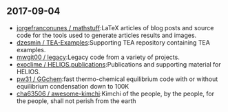 ## 2017-09-04

* [jorgefranconunes / mathstuff](https://github.com/jorgefranconunes/mathstuff):LaTeX articles of blog posts and source code for the tools used to generate articles results and images.
* [dzesmin / TEA-Examples](https://github.com/dzesmin/TEA-Examples):Supporting TEA repository containing TEA examples.
* [mwgit00 / legacy](https://github.com/mwgit00/legacy):Legacy code from a variety of projects.
* [exoclime / HELIOS.publications](https://github.com/exoclime/HELIOS.publications):Publications and supporting material for HELIOS.
* [pw31 / GGchem](https://github.com/pw31/GGchem):fast thermo-chemical equilibrium code with or without equilibrium condensation down to 100K
* [cha63506 / awesome-kimchi](https://github.com/cha63506/awesome-kimchi):Kimchi of the people, by the people, for the people, shall not perish from the earth
